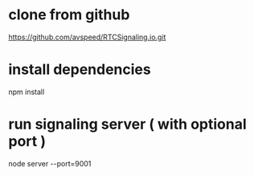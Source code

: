 # clone from github
https://github.com/avspeed/RTCSignaling.io.git

# install dependencies
npm install

# run signaling server ( with optional port )
node server --port=9001